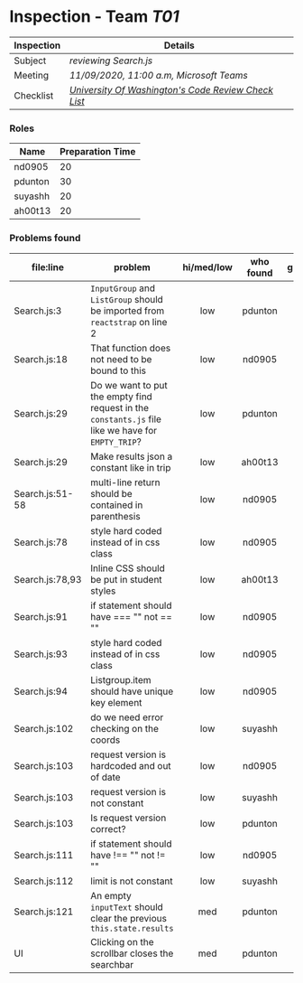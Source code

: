 # Inspection - Team *T01* 
 
| Inspection | Details |
| ----- | ----- |
| Subject | *reviewing Search.js* |
| Meeting | *11/09/2020, 11:00 a.m, Microsoft Teams* |
| Checklist | *[University Of Washington's Code Review Check List](https://www.google.com/url?sa=t&rct=j&q=&esrc=s&source=web&cd=&ved=2ahUKEwilifury7TsAhXaGM0KHTllA_oQFjAGegQIARAC&url=https%3A%2F%2Fcourses.cs.washington.edu%2Fcourses%2Fcse403%2F12wi%2Fsections%2F12wi_code_review_checklist.pdf&usg=AOvVaw1FYJUky_S6za5HoAUkwXai)* |

### Roles

| Name | Preparation Time |
| ---- | ---- |
| nd0905 | 20 |
| pdunton | 30 |
| suyashh | 20 |
| ah00t13 | 20 |


### Problems found

| file:line | problem | hi/med/low | who found | github#  |
| --- | --- | :---: | :---: | --- |
| Search.js:3 | `InputGroup` and `ListGroup` should be imported from `reactstrap` on line 2 | low | pdunton |  |
| Search.js:18 | That function does not need to be bound to this | low | nd0905 |  |
| Search.js:29 | Do we want to put the empty find request in the `constants.js` file like we have for `EMPTY_TRIP`? | low | pdunton |  |
| Search.js:29 | Make results json a constant like in trip | low | ah00t13 |  |
| Search.js:51-58 | multi-line return should be contained in parenthesis | low | nd0905 |  |
| Search.js:78 | style hard coded instead of in css class | low | nd0905 |  |
| Search.js:78,93 | Inline CSS should be put in student styles | low | ah00t13 |  |
| Search.js:91 | if statement should have === "" not == "" | low | nd0905 |  |
| Search.js:93 | style hard coded instead of in css class | low | nd0905 |  |
| Search.js:94 | Listgroup.item should have unique key element | low | nd0905 |  |
| Search.js:102 | do we need error checking on the coords | low | suyashh |  |
| Search.js:103 | request version is hardcoded and out of date | low | nd0905 |  |
| Search.js:103 | request version is not constant | low | suyashh |  |
| Search.js:103 | Is request version correct? | low | pdunton |  |
| Search.js:111 | if statement should have !== "" not != "" | low | nd0905 |  |
| Search.js:112 | limit is not constant | low | suyashh |  |
| Search.js:121 | An empty `inputText` should clear the previous `this.state.results` | med | pdunton |  |
| UI | Clicking on the scrollbar closes the searchbar | med | pdunton |  |
